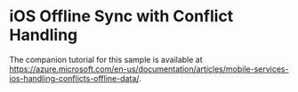# iOS Offline Sync with Conflict Handling

The companion tutorial for this sample is available at https://azure.microsoft.com/en-us/documentation/articles/mobile-services-ios-handling-conflicts-offline-data/.